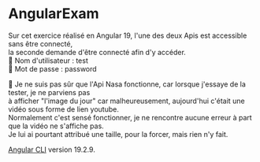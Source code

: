 # AngularExam
Sur cet exercice réalisé en Angular 19, l'une des deux Apis est accessible sans être connecté,   
la seconde demande d'être connecté afin d'y accéder.  
🔑 Nom d'utilisateur : test  
🔑 Mot de passe : password  

💭 Je ne suis pas sûr que l'Api Nasa fonctionne, car lorsque j'essaye de la tester, je ne parviens pas   
à afficher "l'image du jour" car malheureusement, aujourd'hui c'était une vidéo sous forme de lien youtube.  
Normalement c'est sensé fonctionner, je ne rencontre aucune erreur à part que la vidéo ne s'affiche pas.  
Je lui ai pourtant attribué une taille, pour la forcer, mais rien n'y fait.  
  
[Angular CLI](https://github.com/angular/angular-cli) version 19.2.9.
